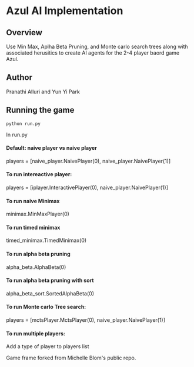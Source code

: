 # Azul AI Implementation

## Overview 
Use Min Max, Aplha Beta Pruning, and Monte carlo search trees along with associated herusitics to create AI agents for the 2-4 player baord game Azul. 

## Author
Pranathi Alluri and Yun Yi Park

## Running the game
```console
python run.py
```
In run.py 
#### Default: naive player vs naive player
players = [naive_player.NaivePlayer(0), naive_player.NaivePlayer(1)]
#### To run intereactive player: 
players = [iplayer.InteractivePlayer(0), naive_player.NaivePlayer(1)]
#### To run naive Minimax
minimax.MinMaxPlayer(0)
#### To run timed minimax
timed_minimax.TimedMinimax(0)
#### To run alpha beta pruning
alpha_beta.AlphaBeta(0)
#### To run alpha beta pruning with sort
alpha_beta_sort.SortedAlphaBeta(0)
#### To run Monte carlo Tree search:
players = [mctsPlayer.MctsPlayer(0), naive_player.NaivePlayer(1)]
#### To run multiple players:
Add a type of player to players list

Game frame forked from Michelle Blom's public repo. 
